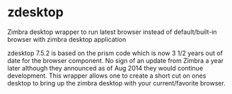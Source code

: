 # zdesktop
Zimbra desktop wrapper to run latest browser instead of default/built-in browser with zimbra desktop application

zdesktop 7.5.2 is based on the prism code which is now 3 1/2 years out of date for the browser component. No sign of an update from Zimbra a year later although they announced as of Aug 2014 they would continue development. This wrapper allows one to create a short cut on ones desktop to bring up the zimbra desktop with your current/favorite browser.
